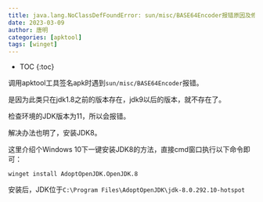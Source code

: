 ```yaml
---
title: java.lang.NoClassDefFoundError: sun/misc/BASE64Encoder报错原因及修复方法
date: 2023-03-09
author: 唐明
categories: [apktool]
tags: [winget]
---
```

* TOC
{:toc}

调用apktool工具签名apk时遇到`sun/misc/BASE64Encoder`报错。

是因为此类只在jdk1.8之前的版本存在，jdk9以后的版本，就不存在了。

检查环境的JDK版本为11，所以会报错。

解决办法也明了，安装JDK8。

这里介绍个Windows 10下一键安装JDK8的方法，直接cmd窗口执行以下命令即可：
```
winget install AdoptOpenJDK.OpenJDK.8
```

安装后，JDK位于`C:\Program Files\AdoptOpenJDK\jdk-8.0.292.10-hotspot`

